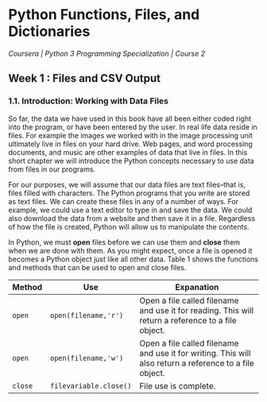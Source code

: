 # Python Functions, Files, and Dictionaries
*Coursera | Python 3 Programming Specialization | Course 2*

## Week 1 : Files and CSV Output
### 1.1. Introduction: Working with Data Files

So far, the data we have used in this book have all been either coded right into the program, or have been entered by the user. In real life data reside in files. For example the images we worked with in the image processing unit ultimately live in files on your hard drive. Web pages, and word processing documents, and music are other examples of data that live in files. In this short chapter we will introduce the Python concepts necessary to use data from files in our programs.

For our purposes, we will assume that our data files are text files–that is, files filled with characters. The Python programs that you write are stored as text files. We can create these files in any of a number of ways. For example, we could use a text editor to type in and save the data. We could also download the data from a website and then save it in a file. Regardless of how the file is created, Python will allow us to manipulate the contents.

In Python, we must **open** files before we can use them and **close** them when we are done with them. As you might expect, once a file is opened it becomes a Python object just like all other data. Table 1 shows the functions and methods that can be used to open and close files.

| Method | Use | Expanation |
|--|--|--|
| `open` | `open(filename,'r')` | Open a file called filename and use it for reading. This will return a reference to a file object. |
| `open` | `open(filename,'w')` | Open a file called filename and use it for writing. This will also return a reference to a file object. |
| `close` | `filevariable.close()` | File use is complete. |
